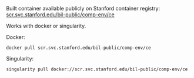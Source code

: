 Built container available publicly on Stanford container registry: [scr.svc.stanford.edu/bil-public/comp-env/ce](https://code.stanford.edu/bil-public/comp-env/container_registry/104)

Works with docker or singularity.

Docker:
```
docker pull scr.svc.stanford.edu/bil-public/comp-env/ce
```
Singularity:
```
singularity pull docker://scr.svc.stanford.edu/bil-public/comp-env/ce
```
